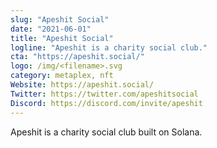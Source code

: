 ```yaml
---
slug: "Apeshit Social"
date: "2021-06-01"
title: "Apeshit Social"
logline: "Apeshit is a charity social club."
cta: "https://apeshit.social/"
logo: /img/<filename>.svg
category: metaplex, nft
Website: https://apeshit.social/
Twitter: https://twitter.com/apeshitsocial
Discord: https://discord.com/invite/apeshit
---
```

Apeshit is a charity social club built on Solana.